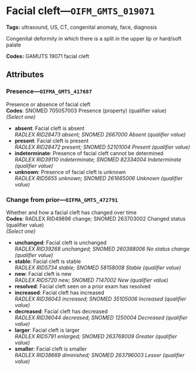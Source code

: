# Facial cleft—`OIFM_GMTS_019071`

**Tags:** ultrasound, US, CT, congenital anomaly, face, diagnosis

Congenital deformity in which there is a split in the upper lip or hard/soft palate

**Codes:** GAMUTS 19071 facial cleft

## Attributes

### Presence—`OIFMA_GMTS_417687`

Presence or absence of facial cleft  
**Codes**: SNOMED 705057003 Presence (property) (qualifier value)  
*(Select one)*

- **absent**: Facial cleft is absent  
_RADLEX RID28473 absent; SNOMED 2667000 Absent (qualifier value)_
- **present**: Facial cleft is present  
_RADLEX RID28472 present; SNOMED 52101004 Present (qualifier value)_
- **indeterminate**: Presence of facial cleft cannot be determined  
_RADLEX RID39110 indeterminate; SNOMED 82334004 Indeterminate (qualifier value)_
- **unknown**: Presence of facial cleft is unknown  
_RADLEX RID5655 unknown; SNOMED 261665006 Unknown (qualifier value)_

### Change from prior—`OIFMA_GMTS_472791`

Whether and how a facial cleft has changed over time  
**Codes**: RADLEX RID49896 change; SNOMED 263703002 Changed status (qualifier value)  
*(Select one)*

- **unchanged**: Facial cleft is unchanged  
_RADLEX RID39268 unchanged; SNOMED 260388006 No status change (qualifier value)_
- **stable**: Facial cleft is stable  
_RADLEX RID5734 stable; SNOMED 58158008 Stable (qualifier value)_
- **new**: Facial cleft is new  
_RADLEX RID5720 new; SNOMED 7147002 New (qualifier value)_
- **resolved**: Facial cleft seen on a prior exam has resolved  
- **increased**: Facial cleft has increased  
_RADLEX RID36043 increased; SNOMED 35105006 Increased (qualifier value)_
- **decreased**: Facial cleft has decreased  
_RADLEX RID36044 decreased; SNOMED 1250004 Decreased (qualifier value)_
- **larger**: Facial cleft is larger  
_RADLEX RID5791 enlarged; SNOMED 263768009 Greater (qualifier value)_
- **smaller**: Facial cleft is smaller  
_RADLEX RID38669 diminished; SNOMED 263796003 Lesser (qualifier value)_